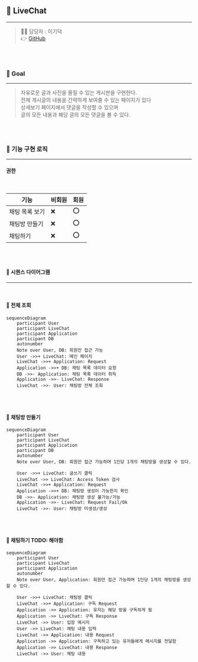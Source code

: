 ## 📱 LiveChat

---

> 👩‍💻 담당자 : 이기덕<br>
> 👉 [GitHub](https://github.com/lkdcode)

<br>
<br>

### 🚀 Goal

---

> 자유로운 글과 사진을 올릴 수 있는 게시판을 구현한다.<br>
> 전체 게시글의 내용을 간략하게 보여줄 수 있는 페이지가 있다<br>
> 상세보기 페이지에서 댓글을 작성할 수 있으며<br>
> 글의 모든 내용과 해당 글의 모든 댓글을 볼 수 있다.<br>

<br>
<br>

### 🎯 기능 구현 로직

---

#### 권한

<br>

| 기능       | 비회원 | 회원  |
|----------|-----|-----|
| 채팅 목록 보기 | ❌️  | ⭕️  |
| 채팅방 만들기  | ❌   | ⭕️  |
| 채팅하기     | ❌   | ⭕️  |

<br>
<br>

#### 🎈 시퀀스 다이어그램

---

<br>

#### 🎯 전체 조회

```mermaid
sequenceDiagram
    participant User
    participant LiveChat
    participant Application
    participant DB
    autonumber
    Note over User, DB: 회원만 접근 가능
    User ->>+ LiveChat: 메인 페이지
    LiveChat ->>+ Application: Request
    Application ->>+ DB: 채팅 목록 데이터 요청
    DB ->>- Application: 채팅 목록 데이터 취득
    Application ->>- LiveChat: Response
    LiveChat ->>- User: 채팅방 전체 조회
```

<br>
<br>

#### 🎯 채팅방 만들기

```mermaid
sequenceDiagram
    participant User
    participant LiveChat
    participant Application
    participant DB
    autonumber
    Note over User, DB: 회원만 접근 가능하며 1인당 1개의 채팅방을 생성할 수 있다.

    User ->>+ LiveChat: 글쓰기 클릭
    LiveChat ->> LiveChat: Access Token 검사
    LiveChat ->>+ Application: Request
    Application ->>+ DB: 채팅방 생성이 가능한지 확인
    DB ->>- Application: 채팅방 생성 불가능/가능
    Application ->>- LiveChat: Request Fail/Ok
    LiveChat ->>- User: 채팅방 미생성/생성
```

<br>
<br>

#### 🎯 채팅하기 TODO: 해야함

```mermaid
sequenceDiagram
    participant User
    participant LiveChat
    participant Application
    autonumber
    Note over User, Application: 회원만 접근 가능하며 1인당 1개의 채팅방을 생성할 수 있다.

    User ->>+ LiveChat: 채팅방 클릭
    LiveChat ->>+ Application: 구독 Request
    Application ->> Application: 유저는 해당 방을 구독하게 됨
    Application ->> LiveChat: 구독 Response
    LiveChat ->> User: 입장 메시지
    User ->> LiveChat: 채팅 내용 입력
    LiveChat ->> Application: 내용 Request
    Application ->> Application: 구독하고 있는 유저들에게 메시지를 전달함
    Application ->> LiveChat: 내용 Response
    LiveChat ->> User: 채팅 내용
```